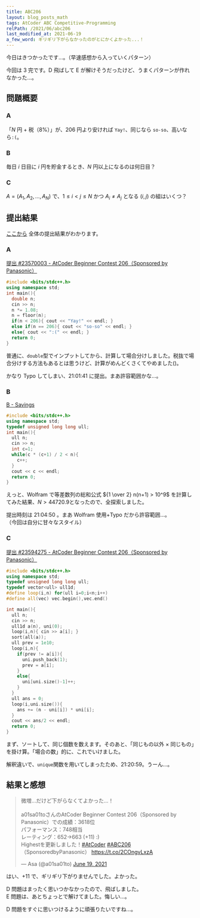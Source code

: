 ```yaml
---
title: ABC206
layout: blog_posts_math
tags: AtCoder ABC Competitive-Programming
relPath: /2021/06/abc206
last_modified_at: 2021-06-19
a_few_word: ギリギリ下がらなかったのがとにかくよかった...！
---
```


今日はきつかったです...。（早速感想から入っていくパターン）

今回は 3 完です。D 飛ばして E が解けそうだったけど、うまくパターンが作れなかった...。

## 問題概要

### A

「$N$ 円 + 税（8%）」が、206 円より安ければ `Yay!`、同じなら `so-so`、高いなら`:(`。

### B

毎日 $i$ 日目に $i$ 円を貯金するとき、$N$ 円以上になるのは何日目？

### C

$A=(A_1, A_2,\dots,A_N)$ で、$1 \le i \lt j \le N$ かつ $A_i \ne A_j$ となる $(i,j)$ の組はいくつ？

## 提出結果

[ここから](https://atcoder.jp/contests/abc206/submissions?f.User=a01sa01to) 全体の提出結果がわかります。

### A

[提出 #23570003 - AtCoder Beginner Contest 206（Sponsored by Panasonic）](https://atcoder.jp/contests/abc206/submissions/23570003)

```cpp
#include <bits/stdc++.h>
using namespace std;
int main(){
  double n;
  cin >> n;
  n *= 1.08;
  n = floor(n);
  if(n < 206){ cout << "Yay!" << endl; }
  else if(n == 206){ cout << "so-so" << endl; }
  else{ cout << ":(" << endl; }
  return 0;
}
```

普通に、`double`型でインプットしてから、計算して場合分けしました。税抜で場合分けする方法もあるとは思うけど、計算がめんどくさくてやめました()。

かなり Typo してしまい、21:01:41 に提出。まあ許容範囲かな...。

### B

[B - Savings](https://atcoder.jp/contests/abc206/tasks/abc206_b)

```cpp
#include <bits/stdc++.h>
using namespace std;
typedef unsigned long long ull;
int main(){
  ull n;
  cin >> n;
  int c=1;
  while(c * (c+1) / 2 < n){
    c++;
  }
  cout << c << endl;
  return 0;
}
```

えっと、Wolfram で等差数列の総和公式 ${1 \over 2} n(n+1) > 10^9$ を計算してみた結果、$N \gt 44720.9$となったので、全探索しました。

提出時刻は 21:04:50 。まあ Wolfram 使用+Typo だから許容範囲...。<br>
（今回は自分に甘々なスタイル）

### C

[提出 #23594275 - AtCoder Beginner Contest 206（Sponsored by Panasonic）](https://atcoder.jp/contests/abc206/submissions/23594275)

```cpp
#include <bits/stdc++.h>
using namespace std;
typedef unsigned long long ull;
typedef vector<ull> ull1d;
#define loop(i,n) for(ull i=0;i<n;i++)
#define all(vec) vec.begin(),vec.end()

int main(){
  ull n;
  cin >> n;
  ull1d a(n), uni(0);
  loop(i,n){ cin >> a[i]; }
  sort(all(a));
  ull prev = 1e10;
  loop(i,n){
    if(prev != a[i]){
      uni.push_back(1);
      prev = a[i];
    }
    else{
      uni[uni.size()-1]++;
    }
  }
  ull ans = 0;
  loop(i,uni.size()){
    ans += (n - uni[i]) * uni[i];
  }
  cout << ans/2 << endl;
  return 0;
}
```

まず、ソートして、同じ個数を数えます。そのあと、「同じもの以外 × 同じもの」を掛け算。「場合の数」的に、これでいけました。

解釈違いで、`unique`関数を用いてしまったため、21:20:59。うーん...。

## 結果と感想

<blockquote class="twitter-tweet"><p lang="ja" dir="ltr">微増...だけど下がらなくてよかった...！<br><br>a01sa01toさんのAtCoder Beginner Contest 206（Sponsored by Panasonic）での成績：3618位<br>パフォーマンス：748相当<br>レーティング：652→663 (+11) :)<br>Highestを更新しました！<a href="https://twitter.com/hashtag/AtCoder?src=hash&amp;ref_src=twsrc%5Etfw">#AtCoder</a> <a href="https://twitter.com/hashtag/ABC206?src=hash&amp;ref_src=twsrc%5Etfw">#ABC206</a>（SponsoredbyPanasonic） <a href="https://t.co/2COngvLxzA">https://t.co/2COngvLxzA</a></p>&mdash; Asa (@a01sa01to) <a href="https://twitter.com/a01sa01to/status/1406250054130667521?ref_src=twsrc%5Etfw">June 19, 2021</a></blockquote> <script async src="https://platform.twitter.com/widgets.js" charset="utf-8"></script>

はい、+11 で、ギリギリ下がりませんでした。よかった。

D 問題はまったく思いつかなかったので、飛ばしました。<br>
E 問題は、あとちょっとで解けてました。悔しい...。

D 問題をすぐに思いつけるように頑張りたいですね...。
